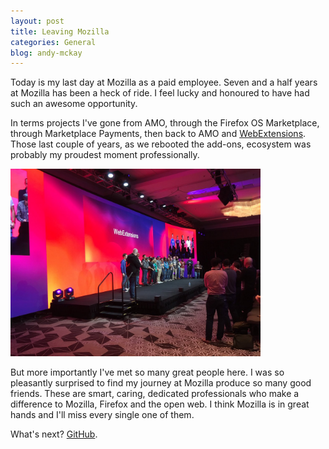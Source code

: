 ```yaml
---
layout: post
title: Leaving Mozilla
categories: General
blog: andy-mckay
---
```


Today is my last day at Mozilla as a paid employee. Seven and a half years at Mozilla has been a heck of ride. I feel lucky and honoured to have had such an awesome opportunity.

In terms projects I've gone from AMO, through the Firefox OS Marketplace, through Marketplace Payments, then back to AMO and <a href="2017-10-27-here-we-are/WebExtensions">WebExtensions</a>. Those last couple of years, as we rebooted the add-ons, ecosystem was probably my proudest moment professionally. 

<img src="files/DQ5fTwJX0AAuDJK.jpg" style="width:400px" />

But more importantly I've met so many great people here. I was so pleasantly surprised to find my journey at Mozilla produce so many good friends. These are smart, caring, dedicated professionals who make a difference to Mozilla, Firefox and the open web. I think Mozilla is in great hands and I'll miss every single one of them.

What's next? [GitHub](https://github.com). 